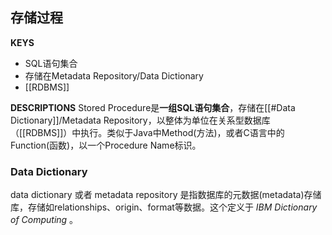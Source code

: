 ## 存储过程
**KEYS**
- SQL语句集合
- 存储在Metadata Repository/Data Dictionary
- [[RDBMS]]

**DESCRIPTIONS**
Stored Procedure是**一组SQL语句集合**，存储在[[#Data Dictionary]]/Metadata Repository，以整体为单位在关系型数据库（[[RDBMS]]）中执行。类似于Java中Method(方法)，或者C语言中的Function(函数)，以一个Procedure Name标识。

### Data Dictionary
data dictionary 或者 metadata repository 是指数据库的元数据(metadata)存储库，存储如relationships、origin、format等数据。这个定义于 *IBM Dictionary of Computing* 。

